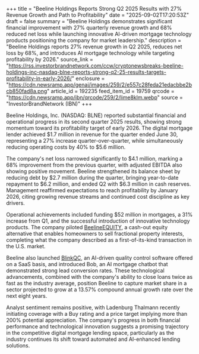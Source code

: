 +++
title = "Beeline Holdings Reports Strong Q2 2025 Results with 27% Revenue Growth and Path to Profitability"
date = "2025-09-02T17:20:53Z"
draft = false
summary = "Beeline Holdings demonstrates significant financial improvement with 27% quarterly revenue growth and 68% reduced net loss while launching innovative AI-driven mortgage technology products positioning the company for market leadership."
description = "Beeline Holdings reports 27% revenue growth in Q2 2025, reduces net loss by 68%, and introduces AI mortgage technology while targeting profitability by 2026."
source_link = "https://rss.investorbrandnetwork.com/ccw/cryptonewsbreaks-beeline-holdings-inc-nasdaq-blne-reports-strong-q2-25-results-targets-profitability-in-early-2026/"
enclosure = "https://cdn.newsramp.app/genai/images/259/2/e557c28feda21edacbbe2bcb850fad8a.png"
article_id = 192235
feed_item_id = 19759
qrcode = "https://cdn.newsramp.app/ibn/qrcode/259/2/lime8klm.webp"
source = "InvestorBrandNetwork (IBN)"
+++

<p>Beeline Holdings, Inc. (NASDAQ: BLNE) reported substantial financial and operational progress in its second quarter 2025 results, showing strong momentum toward its profitability target of early 2026. The digital mortgage lender achieved $1.7 million in revenue for the quarter ended June 30, representing a 27% increase quarter-over-quarter, while simultaneously reducing operating costs by 40% to $5.6 million.</p><p>The company's net loss narrowed significantly to $4.1 million, marking a 68% improvement from the previous quarter, with adjusted EBITDA also showing positive movement. Beeline strengthened its balance sheet by reducing debt by $2.7 million during the quarter, bringing year-to-date repayment to $6.2 million, and ended Q2 with $6.3 million in cash reserves. Management reaffirmed expectations to reach profitability by January 2026, citing growing revenue streams and continued cost discipline as key drivers.</p><p>Operational achievements included funding $52 million in mortgages, a 31% increase from Q1, and the successful introduction of innovative technology products. The company piloted <a href="https://beeline.com/equity" rel="nofollow" target="_blank">BeelineEQUITY</a>, a cash-out equity alternative that enables homeowners to sell fractional property interests, completing what the company described as a first-of-its-kind transaction in the U.S. market.</p><p>Beeline also launched <a href="https://beeline.com/blinkqc" rel="nofollow" target="_blank">BlinkQC</a>, an AI-driven quality control software offered on a SaaS basis, and introduced Bob, an AI mortgage chatbot that demonstrated strong lead conversion rates. These technological advancements, combined with the company's ability to close loans twice as fast as the industry average, position Beeline to capture market share in a sector projected to grow at a 13.57% compound annual growth rate over the next eight years.</p><p>Analyst sentiment remains positive, with Ladenburg Thalmann recently initiating coverage with a Buy rating and a price target implying more than 200% potential appreciation. The company's progress in both financial performance and technological innovation suggests a promising trajectory in the competitive digital mortgage lending space, particularly as the industry continues its shift toward automated and AI-enhanced lending solutions.</p>